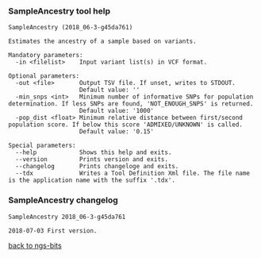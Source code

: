 ### SampleAncestry tool help
	SampleAncestry (2018_06-3-g45da761)
	
	Estimates the ancestry of a sample based on variants.

	Mandatory parameters:
	  -in <filelist>    Input variant list(s) in VCF format.
	
	Optional parameters:
	  -out <file>       Output TSV file. If unset, writes to STDOUT.
	                    Default value: ''
	  -min_snps <int>   Minimum number of informative SNPs for population determination. If less SNPs are found, 'NOT_ENOUGH_SNPS' is returned.
	                    Default value: '1000'
	  -pop_dist <float> Minimum relative distance between first/second population score. If below this score 'ADMIXED/UNKNOWN' is called.
	                    Default value: '0.15'
	
	Special parameters:
	  --help            Shows this help and exits.
	  --version         Prints version and exits.
	  --changelog       Prints changeloge and exits.
	  --tdx             Writes a Tool Definition Xml file. The file name is the application name with the suffix '.tdx'.
	
### SampleAncestry changelog
	SampleAncestry 2018_06-3-g45da761
	
	2018-07-03 First version.
[back to ngs-bits](https://github.com/imgag/ngs-bits)



